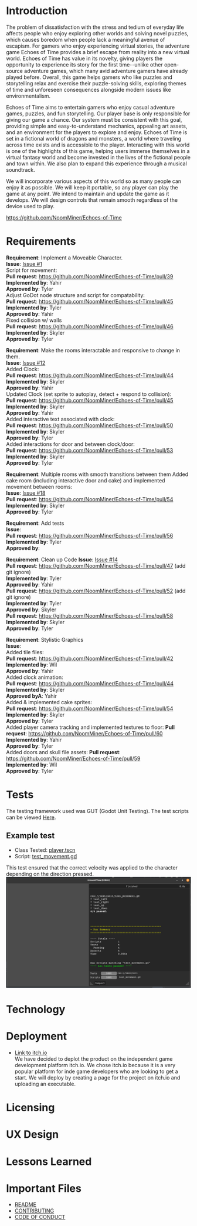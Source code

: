 # Introduction
The problem of dissatisfaction with the stress and tedium of everyday life affects people who enjoy exploring other worlds and solving novel puzzles, which causes boredom when people lack a meaningful avenue of escapism. For gamers who enjoy experiencing virtual stories, the adventure game Echoes of Time provides a brief escape from reality into a new virtual world. Echoes of Time has value in its novelty, giving players the opportunity to experience its story for the first time--unlike other open-source adventure games, which many avid adventure gamers have already played before. Overall, this game helps gamers who like puzzles and storytelling relax and exercise their puzzle-solving skills, exploring themes of time and unforeseen consequences alongside modern issues like environmentalism. 

Echoes of Time aims to entertain gamers who enjoy casual adventure games, puzzles, and fun storytelling. Our player base is only responsible for giving our game a chance. Our system must be consistent with this goal, providing simple and easy-to-understand mechanics, appealing art assets, and an environment for the players to explore and enjoy. Echoes of Time is set in a fictional world of dragons and monsters, a world where traveling across time exists and is accessible to the player. Interacting with this world is one of the highlights of this game, helping users immerse themselves in a virtual fantasy world and become invested in the lives of the fictional people and town within. We also plan to expand this experience through a musical soundtrack. 

We will incorporate various aspects of this world so as many people can enjoy it as possible. We will keep it portable, so any player can play the game at any point. We intend to maintain and update the game as it develops. We will design controls that remain smooth regardless of the device used to play.

https://github.com/NoomMiner/Echoes-of-Time 

# Requirements
**Requirement**: Implement a Moveable Character.<br>
**Issue**: [Issue #1](https://github.com/NoomMiner/Echoes-of-Time/issues/1)<br>
Script for movement:<br>
**Pull request**: https://github.com/NoomMiner/Echoes-of-Time/pull/39<br>
**Implemented by**: Yahir<br>
**Approved by**: Tyler<br>
Adjust GoDot node structure and script for compatability:<br>
**Pull request**: https://github.com/NoomMiner/Echoes-of-Time/pull/45<br>
**Implemented by**: Tyler<br>
**Approved by**: Yahir<br>
Fixed collision w/ walls<br>
**Pull request**: https://github.com/NoomMiner/Echoes-of-Time/pull/46<br>
**Implemented by**: Skyler<br>
**Approved by**: Tyler<br>

**Requirement**: Make the rooms interactable and responsive to change in them.<br>
**Issue**: [Issue #12](https://github.com/NoomMiner/Echoes-of-Time/issues/12)<br>
Added Clock:<br>
**Pull request**: https://github.com/NoomMiner/Echoes-of-Time/pull/44<br>
**Implemented by**: Skyler<br>
**Approved by**: Yahir<br>
Updated Clock (set sprite to autoplay, detect + respond to collision):<br>
**Pull request**: https://github.com/NoomMiner/Echoes-of-Time/pull/45<br>
**Implemented by**: Skyler<br>
**Approved by**: Yahir<br>
Added interactive text associated with clock:<br>
**Pull request**: https://github.com/NoomMiner/Echoes-of-Time/pull/50<br>
**Implemented by**: Skyler<br>
**Approved by**: Tyler<br>
Added interactions for door and between clock/door:<br>
**Pull request**: https://github.com/NoomMiner/Echoes-of-Time/pull/53<br>
**Implemented by**: Skyler<br>
**Approved by**: Tyler<br>

**Requirement**: Multiple rooms with smooth transitions between them
Added cake room (including interactive door and cake) and implemented movement between rooms:<br>
**Issue**: [Issue #18](https://github.com/NoomMiner/Echoes-of-Time/issues/18)<br>
**Pull request**: https://github.com/NoomMiner/Echoes-of-Time/pull/54<br>
**Implemented by**: Skyler<br>
**Approved by**: Tyler <br>

**Requirement**: Add tests<br>
**Issue**: <br>
**Pull request**: https://github.com/NoomMiner/Echoes-of-Time/pull/56<br>
**Implemented by**: Tyler<br>
**Approved by**: <br>

**Requirement**: Clean up Code
**Issue**: [Issue #14](https://github.com/NoomMiner/Echoes-of-Time/issues/14)<br>
**Pull request**: https://github.com/NoomMiner/Echoes-of-Time/pull/47 (add git ignore)<br>
**Implemented by**: Tyler<br>
**Approved by**: Yahir <br>
**Pull request**: https://github.com/NoomMiner/Echoes-of-Time/pull/52 (add git ignore)<br>
**Implemented by**: Tyler<br>
**Approved by**: Skyler <br>
**Pull request**: https://github.com/NoomMiner/Echoes-of-Time/pull/58<br>
**Implemented by**: Skyler<br>
**Approved by**: Tyler<br>

**Requirement**: Stylistic Graphics <br>
**Issue**: <br>
Added tile files:<br>
**Pull request**: https://github.com/NoomMiner/Echoes-of-Time/pull/42<br>
**Implemented by**: Wil<br>
**Approved by**: Yahir<br>
Added clock animation:<br>
**Pull request**: https://github.com/NoomMiner/Echoes-of-Time/pull/44<br>
**Implemented by**: Skyler<br>
**Approved byA**: Yahir<br>
Added & implemented cake sprites:<br>
**Pull request**: https://github.com/NoomMiner/Echoes-of-Time/pull/54<br>
**Implemented by**: Skyler<br>
**Approved by**: Tyler<br>
Added player camera tracking and implemented textures to floor:
**Pull request**: https://github.com/NoomMiner/Echoes-of-Time/pull/60<br>
**Implemented by**: Yahir<br>
**Approved by**: Tyler<br>
Added doors and skull file assets:
**Pull request**: https://github.com/NoomMiner/Echoes-of-Time/pull/59<br>
**Implemented by**: Wil<br>
**Approved by**: Tyler<br>

# Tests
The testing framework used was GUT (Godot Unit Testing). The test scripts can be viewed [Here](../EchoesofTimeGodot/test/unit).
## Example test
- Class Tested: [player.tscn](../EchoesofTimeGodot/player.tscn)
- Script: [test_movement.gd](../EchoesofTimeGodot/test/unit/test_movement.gd) <br>

This test ensured that the correct velocity was applied to the character depending on the direction pressed.
![Test Image](./unit_test_output.png)

# Technology

# Deployment
- [Link to itch.io](https://noomminer.itch.io/echoes-of-time) <br>
We have decided to deplot the product on the independent game development platform itch.io. We chose itch.io because it is a very popular platform for inde game developers who are looking to get a start. We will deploy by creating a page for the project on itch.io and uploading an executable.

# Licensing

# UX Design

# Lessons Learned

# Important Files
- [README](../README.md)
- [CONTRIBUTING](../CONTRIBUTING.md)
- [CODE OF CONDUCT](../CODE_OF_CONDUCT.md)


